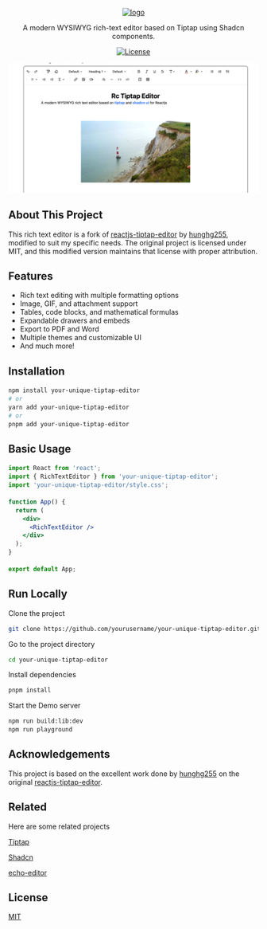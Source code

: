 <p align="center">
<a href="https://github.com/yourusername/your-unique-tiptap-editor" target="_blank" rel="noopener noreferrer">
<img src="https://api.iconify.design/ic:round-wysiwyg.svg?color=%23bbdf58" alt="logo" width='100'/></a>
</p>

<p align="center">
 A modern WYSIWYG rich-text editor based on Tiptap using Shadcn components.
</p>

<p align="center">
  <a href="https://github.com/yourusername/your-unique-tiptap-editor/blob/main/LICENSE" target="_blank" rel="noopener noreferrer"><img src="https://img.shields.io/badge/License-MIT-blue.svg" alt="License" /></a>
</p>

![App Screenshot](./screenshot/screenshot.png)

## About This Project

This rich text editor is a fork of [reactjs-tiptap-editor](https://github.com/hunghg255/reactjs-tiptap-editor) by [hunghg255](https://github.com/hunghg255), modified to suit my specific needs. The original project is licensed under MIT, and this modified version maintains that license with proper attribution.

## Features

- Rich text editing with multiple formatting options
- Image, GIF, and attachment support
- Tables, code blocks, and mathematical formulas
- Expandable drawers and embeds
- Export to PDF and Word
- Multiple themes and customizable UI
- And much more!

## Installation

```bash
npm install your-unique-tiptap-editor
# or
yarn add your-unique-tiptap-editor
# or
pnpm add your-unique-tiptap-editor
```

## Basic Usage

```jsx
import React from 'react';
import { RichTextEditor } from 'your-unique-tiptap-editor';
import 'your-unique-tiptap-editor/style.css';

function App() {
  return (
    <div>
      <RichTextEditor />
    </div>
  );
}

export default App;
```

## Run Locally

Clone the project

```bash
git clone https://github.com/yourusername/your-unique-tiptap-editor.git
```

Go to the project directory

```bash
cd your-unique-tiptap-editor
```

Install dependencies

```bash
pnpm install
```

Start the Demo server

```bash
npm run build:lib:dev
npm run playground
```

## Acknowledgements

This project is based on the excellent work done by [hunghg255](https://github.com/hunghg255) on the original [reactjs-tiptap-editor](https://github.com/hunghg255/reactjs-tiptap-editor).

## Related

Here are some related projects

[Tiptap](https://tiptap.dev)

[Shadcn](https://ui.shadcn.com/)

[echo-editor](https://github.com/Seedsa/echo-editor)

## License

[MIT](./LICENSE)
